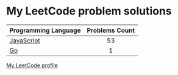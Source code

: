 # My LeetCode problem solutions

|    Programming Language  |    Problems Count  | 
|----------|:-------------:|
| [JavaScript](https://github.com/nikitapozdeev/programming-problems/tree/master/leetcode/javascript) | 53 | 
| [Go](https://github.com/nikitapozdeev/programming-problems/tree/master/leetcode/go) | 1 | 

[My LeetCode profile](https://leetcode.com/nikitapozdeev/)
